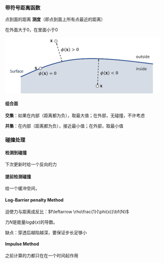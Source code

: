 ### 带符号距离函数

点到面的距离 **测度**（即点到面上所有点最近的距离）

在外面大于0，在里面小于0

![image-20221123105051638](imags/image-20221123105051638.png)



#### 组合面

**交集**：如果在内部（距离都为负），取最大值；在外部，无碰撞，不许考虑

**并集**：在内部（距离都为负），接近最小值；在外部，取最小值

### 碰撞处理

#### 检测到碰撞

下次更新时给一个反向的力

#### 提前检测碰撞

给一个缓冲空间，

#### Log-Barrier penalty Method

迫使力与距离成反比：$f\leftarrow \rho\frac{1}{\phi(x)}\bf{N}$

力$N$是能量$log\phi(x)$的导数。

缺点：穿透后越陷越深，要保证步长足够小

#### Impulse Method

之前计算的力都只在在一个时间起作用

